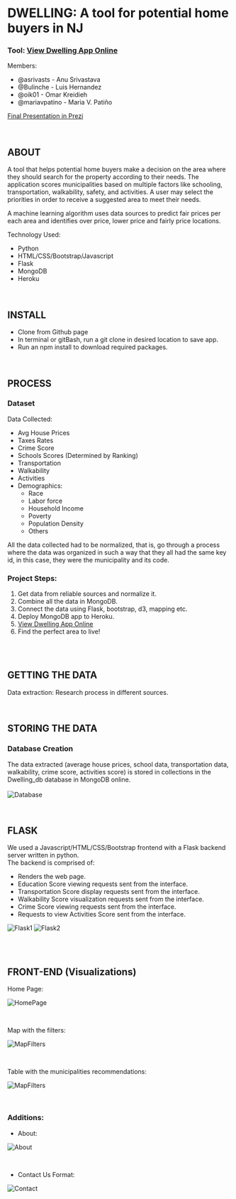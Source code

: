# DWELLING: A tool for potential home buyers in NJ

### Tool: [View Dwelling App Online](https://dwelling-nj.herokuapp.com/)

Members: 

* @asrivasts - Anu Srivastava
* @Bulinche - Luis Hernandez
* @oik01 - Omar Kreidieh
* @mariavpatino - Maria V. Patiño


[Final Presentation in Prezi](https://prezi.com/view/fDbqnYbU326RtIwsHeIm/)

<br>

## ABOUT

A tool that helps potential home buyers make a decision on the area where they should search for the property according to their needs. The application scores municipalities based on multiple factors like schooling,  transportation, walkability, safety, and activities. A user may select the priorities in order to receive a suggested area to meet their needs.

A machine learning algorithm uses data sources to predict fair prices per each area and identifies over price, lower price and fairly price locations.

Technology Used:
- Python
- HTML/CSS/Bootstrap/Javascript
- Flask
- MongoDB
- Heroku <br>

<br>

## INSTALL

* Clone from Github page
* In terminal or gitBash, run a git clone in desired location to save app.
* Run an npm install to download required packages.

<br>

## PROCESS
### Dataset

Data Collected:

* Avg House Prices
* Taxes Rates
* Crime Score
* Schools Scores (Determined by Ranking)
* Transportation
* Walkability
* Activities
* Demographics:
    * Race
    * Labor force
    * Household Income
    * Poverty
    * Population Density
    * Others

All the data collected had to be normalized, that is, go through a process where the data was organized in such a way that they all had the same key id, in this case, they were the municipality and its code.

### Project Steps:

1. Get data from reliable sources and normalize it.
2. Combine all the data in MongoDB.
3. Connect the data using Flask, bootstrap, d3, mapping etc.
4. Deploy MongoDB app to Heroku.
5. [View Dwelling App Online](https://dwelling-nj.herokuapp.com/)
6. Find the perfect area to live!
<br>

<br>

## GETTING THE DATA

Data extraction: Research process in different sources.

<br>

## STORING THE DATA

### Database Creation
The data extracted (average house prices, school data, transportation data, walkability, crime score, activities score) is stored in collections in the Dwelling_db database in MongoDB online.<br><br>
![Database](WebInterface/static/img/Presentation/MongoDB.PNG)

<br>

## FLASK 
We used a Javascript/HTML/CSS/Bootstrap frontend with a Flask backend server written in python.  
The backend is comprised of:
* Renders the web page.
* Education Score viewing requests sent from the interface.
* Transportation Score display requests sent from the interface.
* Walkability Score visualization requests sent from the interface.
* Crime Score viewing requests sent from the interface.
* Requests to view Activities Score sent from the interface. <br>

![Flask1](WebInterface/static/img/Presentation/Flask1.PNG)
![Flask2](WebInterface/static/img/Presentation/Flask2.PNG)

<br><br>

## FRONT-END (Visualizations)
Home Page:<br>

![HomePage](WebInterface/static/img/HomePage.PNG)

<br>

Map with the filters:<br>

![MapFilters](WebInterface/static/img/Presentation/App.png)

<br>

Table with the municipalities recommendations: <br>

![MapFilters](WebInterface/static/img/Presentation/Table.PNG)

<br>

### Additions:
* About:<br>

![About](WebInterface/static/img/About.PNG)

<br>

* Contact Us Format:<br>

![Contact](WebInterface/static/img/ContactUsFormat.PNG)
